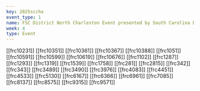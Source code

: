 ```yaml
---
key: 2025sccha
event_type: 1
name: FSC District North Charleston Event presented by South Carolina Department of Education
week: 4
type: Event
---
```

[[frc10231]]
[[frc10351]]
[[frc10361]]
[[frc10367]]
[[frc10388]]
[[frc1051]]
[[frc10591]]
[[frc10599]]
[[frc10619]]
[[frc10676]]
[[frc1102]]
[[frc1287]]
[[frc1293]]
[[frc1319]]
[[frc1539]]
[[frc1758]]
[[frc281]]
[[frc2815]]
[[frc342]]
[[frc343]]
[[frc3489]]
[[frc3490]]
[[frc3976]]
[[frc4083]]
[[frc4451]]
[[frc4533]]
[[frc5130]]
[[frc6167]]
[[frc6366]]
[[frc6961]]
[[frc7085]]
[[frc8137]]
[[frc8575]]
[[frc9315]]
[[frc9571]]

